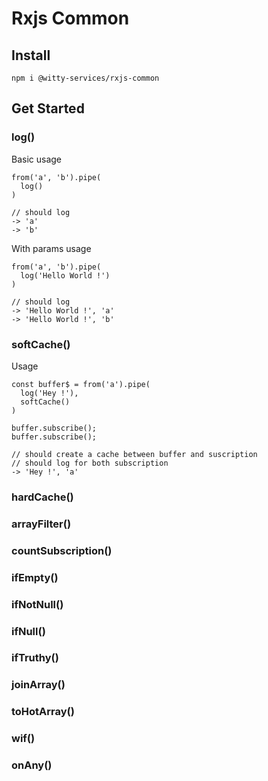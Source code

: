 # Rxjs Common

## Install

```
npm i @witty-services/rxjs-common
```

## Get Started

### log()

Basic usage 
```
from('a', 'b').pipe(
  log()
)

// should log 
-> 'a'
-> 'b'
```

With params usage
```
from('a', 'b').pipe(
  log('Hello World !')
)

// should log 
-> 'Hello World !', 'a'
-> 'Hello World !', 'b'
```

### softCache()

Usage
```
const buffer$ = from('a').pipe(
  log('Hey !'),
  softCache()
)

buffer.subscribe();
buffer.subscribe();

// should create a cache between buffer and suscription
// should log for both subscription
-> 'Hey !', 'a'
```
### hardCache()
### arrayFilter()
### countSubscription()
### ifEmpty()
### ifNotNull()
### ifNull()
### ifTruthy()
### joinArray()
### toHotArray()
### wif()
### onAny()

